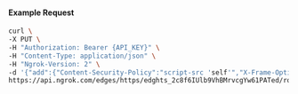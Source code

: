 <!-- Code generated for API Clients. DO NOT EDIT. -->

#### Example Request

```bash
curl \
-X PUT \
-H "Authorization: Bearer {API_KEY}" \
-H "Content-Type: application/json" \
-H "Ngrok-Version: 2" \
-d '{"add":{"Content-Security-Policy":"script-src 'self'","X-Frame-Options":"DENY"},"enabled":true}' \
https://api.ngrok.com/edges/https/edghts_2c8f6IUlb9VhBMrvcgYw61PATed/routes/edghtsrt_2c8f6JrJTJlnvxh8x48UqcMZjDr/response_headers
```
